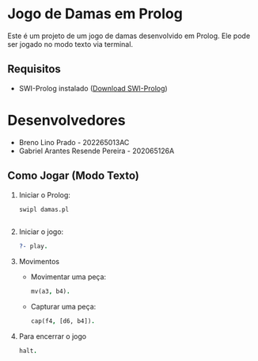 # Jogo de Damas em Prolog

Este é um projeto de um jogo de damas desenvolvido em Prolog. Ele pode ser jogado no modo texto via terminal.

## Requisitos

- SWI-Prolog instalado ([Download SWI-Prolog](https://www.swi-prolog.org/download/stable))

# Desenvolvedores
- Breno Lino Prado - 202265013AC
- Gabriel Arantes Resende Pereira - 202065126A

## Como Jogar (Modo Texto)

1. Iniciar o Prolog:
   ```bash
   swipl damas.pl
    
2. Iniciar o jogo:
   ```prolog
   ?- play.

3. Movimentos
  
   - Movimentar uma peça:
      ```prolog
      mv(a3, b4).
   - Capturar uma peça:
      ```prolog
      cap(f4, [d6, b4]).

4. Para encerrar o jogo

   ```prolog
   halt.



